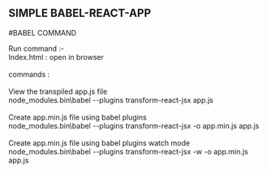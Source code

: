 ## SIMPLE BABEL-REACT-APP

#BABEL COMMAND <br/>

Run command :-<br/>
Index.html : open in browser<br/>
<br/>
commands : <br/>
 <br/>
View the transpiled app.js file <br/>
node_modules\.bin\babel --plugins transform-react-jsx app.js <br/>
 <br/>
Create app.min.js file using babel plugins <br/>
node_modules\.bin\babel --plugins transform-react-jsx -o app.min.js app.js <br/>
 <br/>
Create app.min.js file using babel plugins watch mode <br/>
node_modules\.bin\babel --plugins transform-react-jsx -w -o app.min.js app.js <br/>
